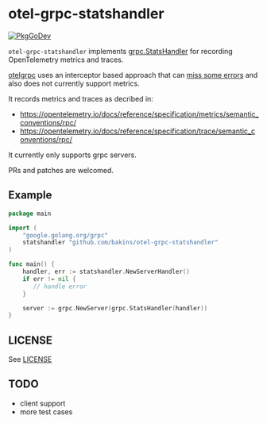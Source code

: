 # otel-grpc-statshandler

[![PkgGoDev](https://pkg.go.dev/badge/github.com/bakins/otel-grpc-statshandler)](https://pkg.go.dev/github.com/bakins/otel-grpc-statshandler)

`otel-grpc-statshandler` implements [grpc.StatsHandler](https://pkg.go.dev/google.golang.org/grpc@v1.49.0/stats#Handler) for recording OpenTelemetry metrics and traces.

[otelgrpc](https://pkg.go.dev/go.opentelemetry.io/contrib/instrumentation/google.golang.org/grpc/otelgrpc) uses an interceptor based approach that can [miss some errors](https://github.com/open-telemetry/opentelemetry-go-contrib/issues/197) and also does not currently support metrics.

It records metrics and traces as decribed in:
- https://opentelemetry.io/docs/reference/specification/metrics/semantic_conventions/rpc/
- https://opentelemetry.io/docs/reference/specification/trace/semantic_conventions/rpc/

It currently only supports grpc servers.

PRs and patches are welcomed.

## Example

```go
package main

import (
    "google.golang.org/grpc"
    statshandler "github.com/bakins/otel-grpc-statshandler"
)

func main() {
    handler, err := statshandler.NewServerHandler()
    if err != nil {
       // handle error
    }

    server := grpc.NewServer(grpc.StatsHandler(handler))
}
```


## LICENSE

See [LICENSE](./LICENSE)

## TODO
- client support
- more test cases
